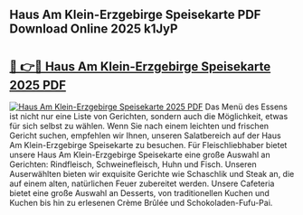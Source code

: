 ## Haus Am Klein-Erzgebirge Speisekarte PDF Download Online 2025 k1JyP

# <h2><a href="http://gcagkg7.nevu.top/?p=Haus+Am+Klein-Erzgebirge+Speisekarte">🔗 👉🔴 Haus Am Klein-Erzgebirge Speisekarte 2025 PDF</a></h2>

[![Haus Am Klein-Erzgebirge Speisekarte 2025 PDF](https://i.imgur.com/dBaPXMq.png)](http://gcagkg7.nevu.top/?p=Haus+Am+Klein-Erzgebirge+Speisekarte)
Das Menü des Essens ist nicht nur eine Liste von Gerichten, sondern auch die Möglichkeit, etwas für sich selbst zu wählen. Wenn Sie nach einem leichten und frischen Gericht suchen, empfehlen wir Ihnen, unseren Salatbereich auf der Haus Am Klein-Erzgebirge Speisekarte zu besuchen. Für Fleischliebhaber bietet unsere Haus Am Klein-Erzgebirge Speisekarte eine große Auswahl an Gerichten: Rindfleisch, Schweinefleisch, Huhn und Fisch. Unseren Auserwählten bieten wir exquisite Gerichte wie Schaschlik und Steak an, die auf einem alten, natürlichen Feuer zubereitet werden. Unsere Cafeteria bietet eine große Auswahl an Desserts, von traditionellen Kuchen und Kuchen bis hin zu erlesenen Crème Brûlée und Schokoladen-Fufu-Pai.
